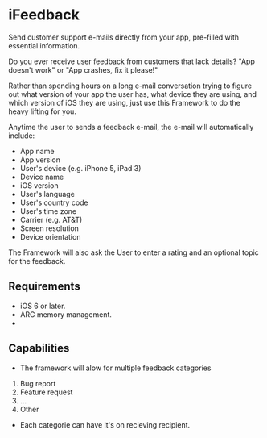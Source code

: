 iFeedback
=========

Send customer support e-mails directly from your app, pre-filled with essential information. 

Do you ever receive user feedback from customers that lack details? "App doesn't work" or "App crashes, fix it please!"

Rather than spending hours on a long e-mail conversation trying to figure out what version of your app the user has, what device they are using, and which version of iOS they are using, just use this Framework to do the heavy lifting for you.

Anytime the user to sends a feedback e-mail, the e-mail will automatically include:

* App name
* App version
* User's device (e.g. iPhone 5, iPad 3)
* Device name
* iOS version
* User's language
* User's country code
* User's time zone
* Carrier (e.g. AT&T)
* Screen resolution
* Device orientation

The Framework will also ask the User to enter a rating and an optional topic for the feedback.

## Requirements

* iOS 6 or later.
* ARC memory management.
* 

## Capabilities
* The framework will alow for multiple feedback categories
1. Bug report
2. Feature request
3. ...
4. Other
* Each categorie can have it's on recieving recipient.
